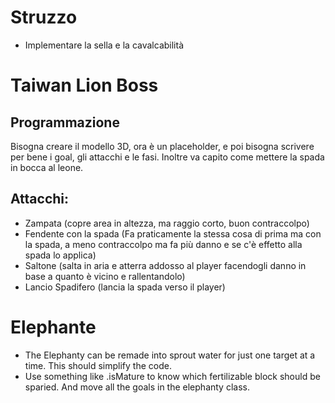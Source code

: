 # Struzzo
- Implementare la sella e la cavalcabilità

# Taiwan Lion Boss
## Programmazione
Bisogna creare il modello 3D, ora è un placeholder, e poi bisogna scrivere per bene i goal, gli attacchi e le fasi.
Inoltre va capito come mettere la spada in bocca al leone.
## Attacchi:
- Zampata (copre area in altezza, ma raggio corto, buon contraccolpo)
- Fendente con la spada (Fa praticamente la stessa cosa di prima ma con la spada, a meno contraccolpo ma fa più danno e se c'è effetto alla spada lo applica)
- Saltone (salta in aria e atterra addosso al player facendogli danno in base a quanto è vicino e rallentandolo)
- Lancio Spadifero (lancia la spada verso il player)

# Elephante
- The Elephanty can be remade into sprout water for just one target at a time. This should simplify the code.
- Use something like .isMature to know which fertilizable block should be sparied. And move all the goals in the elephanty class.

